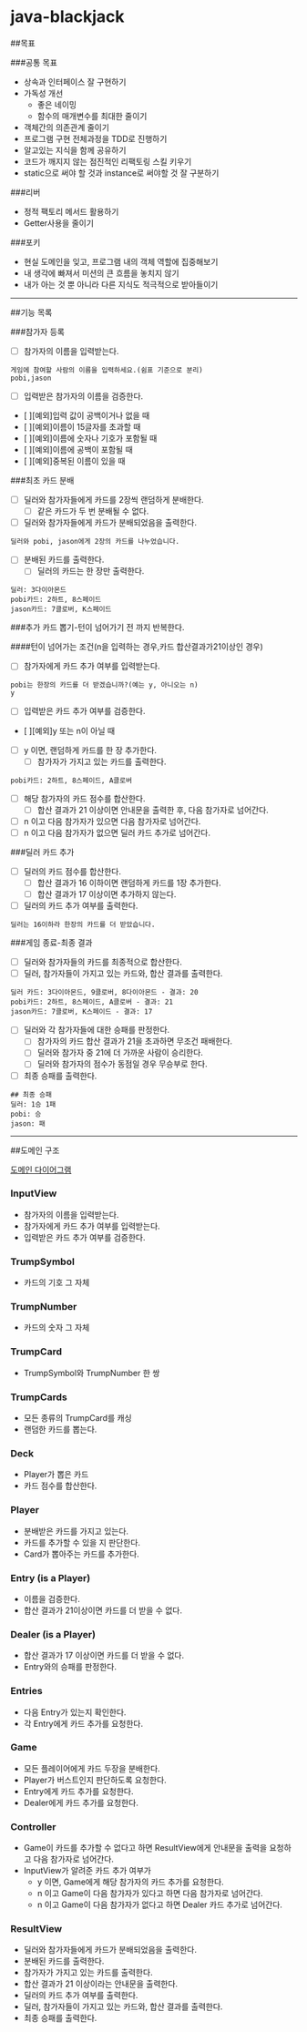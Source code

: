 # java-blackjack


##목표

###공통 목표

- 상속과 인터페이스 잘 구현하기
- 가독성 개선
    - 좋은 네이밍
    - 함수의 매개변수를 최대한 줄이기
- 객체간의 의존관계 줄이기
- 프로그램 구현 전체과정을 TDD로 진행하기
- 알고있는 지식을 함께 공유하기
- 코드가 깨지지 않는 점진적인 리팩토링 스킬 키우기
- static으로 써야 할 것과 instance로 써야할 것 잘 구분하기

###리버

- 정적 팩토리 메서드 활용하기
- Getter사용을 줄이기

###포키

- 현실 도메인을 잊고, 프로그램 내의 객체 역할에 집중해보기
- 내 생각에 빠져서 미션의 큰 흐름을 놓치지 않기
- 내가 아는 것 뿐 아니라 다른 지식도 적극적으로 받아들이기

---

##기능 목록

###참가자 등록

- [ ]  참가자의 이름을 입력받는다.

```
게임에 참여할 사람의 이름을 입력하세요.(쉼표 기준으로 분리)
pobi,jason
```

- [ ]  입력받은 참가자의 이름을 검증한다.
  - [ ][예외]입력 값이 공백이거나 없을 때
  - [ ][예외]이름이 15글자를 초과할 때
  - [ ][예외]이름에 숫자나 기호가 포함될 때
  - [ ][예외]이름에 공백이 포함될 때
  - [ ][예외]중복된 이름이 있을 때

###최초 카드 분배

- [ ]  딜러와 참가자들에게 카드를 2장씩 랜덤하게 분배한다.
    - [ ]  같은 카드가 두 번 분배될 수 없다.
- [ ]  딜러와 참가자들에게 카드가 분배되었음을 출력한다.

```
딜러와 pobi, jason에게 2장의 카드를 나누었습니다.
```

- [ ]  분배된 카드를 출력한다.
    - [ ]  딜러의 카드는 한 장만 출력한다.

```
딜러: 3다이아몬드
pobi카드: 2하트, 8스페이드
jason카드: 7클로버, K스페이드
```

###추가 카드 뽑기-턴이 넘어가기 전 까지 반복한다.

####턴이 넘어가는 조건(n을 입력하는 경우,카드 합산결과가21이상인 경우)

- [ ]  참가자에게 카드 추가 여부를 입력받는다.

```
pobi는 한장의 카드를 더 받겠습니까?(예는 y, 아니오는 n)
y
```

- [ ]  입력받은 카드 추가 여부를 검증한다.
  - [ ][예외]y 또는 n이 아닐 때
- [ ]  y 이면, 랜덤하게 카드를 한 장 추가한다.
    - [ ]  참가자가 가지고 있는 카드를 출력한다.

```
pobi카드: 2하트, 8스페이드, A클로버
```

- [ ]  해당 참가자의 카드 점수를 합산한다.
    - [ ]  합산 결과가 21 이상이면 안내문을 출력한 후, 다음 참가자로 넘어간다.
- [ ]  n 이고 다음 참가자가 있으면 다음 참가자로 넘어간다.
- [ ]  n 이고 다음 참가자가 없으면 딜러 카드 추가로 넘어간다.

###딜러 카드 추가

- [ ]  딜러의 카드 점수를 합산한다.
    - [ ]  합산 결과가 16 이하이면 랜덤하게 카드를 1장 추가한다.
    - [ ]  합산 결과가 17 이상이면 추가하지 않는다.
- [ ]  딜러의 카드 추가 여부를 출력한다.

```
딜러는 16이하라 한장의 카드를 더 받았습니다.
```

###게임 종료-최종 결과

- [ ]  딜러와 참가자들의 카드를 최종적으로 합산한다.
- [ ]  딜러, 참가자들이 가지고 있는 카드와, 합산 결과를 출력한다.

```
딜러 카드: 3다이아몬드, 9클로버, 8다이아몬드 - 결과: 20
pobi카드: 2하트, 8스페이드, A클로버 - 결과: 21
jason카드: 7클로버, K스페이드 - 결과: 17
```

- [ ]  딜러와 각 참가자들에 대한 승패를 판정한다.
    - [ ]  참가자의 카드 합산 결과가 21을 초과하면 무조건 패배한다.
    - [ ]  딜러와 참가자 중 21에 더 가까운 사람이 승리한다.
    - [ ]  딜러와 참가자의 점수가 동점일 경우 무승부로 한다.
- [ ]  최종 승패를 출력한다.

```
## 최종 승패
딜러: 1승 1패
pobi: 승
jason: 패
```

---

##도메인 구조

[도메인 다이어그램](https://drive.google.com/file/d/1KjjzDMiLztjRWT-ltT5y-OsMaFv6AqHF/view?usp=sharing)

### InputView

- 참가자의 이름을 입력받는다.
- 참가자에게 카드 추가 여부를 입력받는다.
- 입력받은 카드 추가 여부를 검증한다.

### TrumpSymbol

- 카드의 기호 그 자체

### TrumpNumber

- 카드의 숫자 그 자체

### TrumpCard

- TrumpSymbol와 TrumpNumber 한 쌍

### TrumpCards

- 모든 종류의 TrumpCard를 캐싱
- 랜덤한 카드를 뽑는다.

### Deck

- Player가 뽑은 카드
- 카드 점수를 합산한다.

### Player

- 분배받은 카드를 가지고 있는다.
- 카드를 추가할 수 있을 지 판단한다.
- Card가 뽑아주는 카드를 추가한다.

### Entry (is a Player)

- 이름을 검증한다.
- 합산 결과가 21이상이면 카드를 더 받을 수 없다.

### Dealer (is a Player)

- 합산 결과가 17 이상이면 카드를 더 받을 수 없다.
- Entry와의 승패를 판정한다.

### Entries

- 다음 Entry가 있는지 확인한다.
- 각 Entry에게 카드 추가를 요청한다.

### Game
- 모든 플레이어에게 카드 두장을 분배한다.
- Player가 버스트인지 판단하도록 요청한다.
- Entry에게 카드 추가를 요청한다.
- Dealer에게 카드 추가를 요청한다.

### Controller

- Game이 카드를 추가할 수 없다고 하면 ResultView에게 안내문을 출력을 요청하고 다음 참가자로 넘어간다.
- InputView가 알려준 카드 추가 여부가
    - y 이면, Game에게 해당 참가자의 카드 추가를 요청한다.
    - n 이고 Game이 다음 참가자가 있다고 하면  다음 참가자로 넘어간다.
    - n 이고 Game이 다음 참가자가 없다고 하면 Dealer 카드 추가로 넘어간다.

### ResultView

- 딜러와 참가자들에게 카드가 분배되었음을 출력한다.
- 분배된 카드를 출력한다.
- 참가자가 가지고 있는 카드를 출력한다.
- 합산 결과가 21 이상이라는 안내문을 출력한다.
- 딜러의 카드 추가 여부를 출력한다.
- 딜러, 참가자들이 가지고 있는 카드와, 합산 결과를 출력한다.
- 최종 승패를 출력한다.